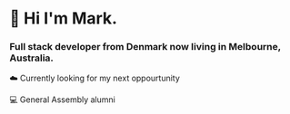 # 👋 Hi I'm Mark. 

### Full stack developer from Denmark now living in Melbourne, Australia.

☁️  Currently looking for my next oppourtunity

💻  General Assembly alumni



